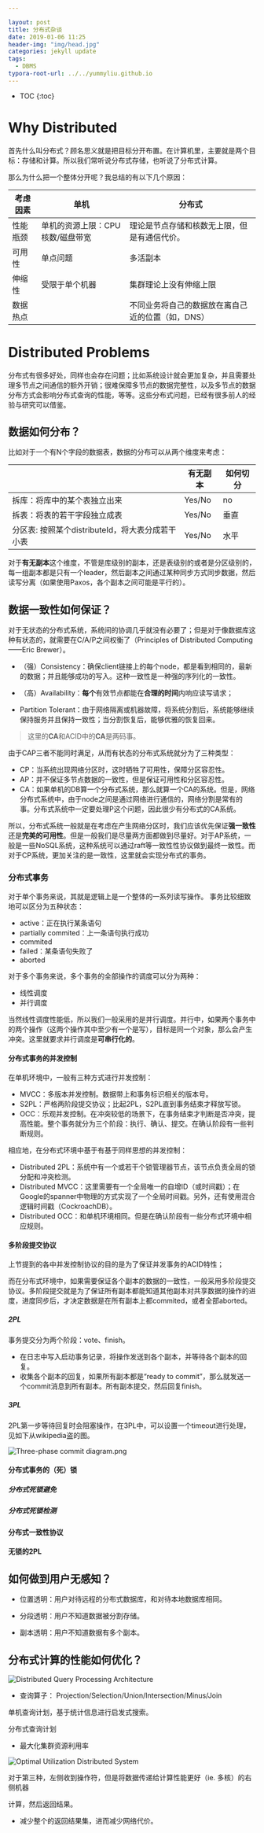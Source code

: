 ```yaml
---

layout: post
title: 分布式杂谈
date: 2019-01-06 11:25
header-img: "img/head.jpg"
categories: jekyll update
tags:
  - DBMS
typora-root-url: ../../yummyliu.github.io
---
```

* TOC
{:toc}
# Why Distributed

首先什么叫分布式？顾名思义就是把目标分开布置。在计算机里，主要就是两个目标：存储和计算。所以我们常听说分布式存储，也听说了分布式计算。

那么为什么把一个整体分开呢？我总结的有以下几个原因：

| 考虑因素 | 单机                             | 分布式                                            |
| -------- | -------------------------------- | ------------------------------------------------- |
| 性能瓶颈 | 单机的资源上限：CPU核数/磁盘带宽 | 理论是节点存储和核数无上限，但是有通信代价。      |
| 可用性   | 单点问题                         | 多活副本                                          |
| 伸缩性   | 受限于单个机器                   | 集群理论上没有伸缩上限                            |
| 数据热点 |                                  | 不同业务将自己的数据放在离自己近的位置（如，DNS） |

# Distributed Problems

分布式有很多好处，同样也会存在问题；比如系统设计就会更加复杂，并且需要处理多节点之间通信的额外开销；很难保障多节点的数据完整性，以及多节点的数据分布方式会影响分布式查询的性能，等等。这些分布式问题，已经有很多前人的经验与研究可以借鉴。

## 数据如何分布？

比如对于一个有N个字段的数据表，数据的分布可以从两个维度来考虑：

|                                                  | 有无副本 | 如何切分 |
| ------------------------------------------------ | -------- | -------- |
| 拆库：将库中的某个表独立出来                     | Yes/No   | no       |
| 拆表：将表的若干字段独立成表                     | Yes/No   | 垂直     |
| 分区表: 按照某个distributeId，将大表分成若干小表 | Yes/No   | 水平     |

对于**有无副本**这个维度，不管是库级别的副本，还是表级别的或者是分区级别的，每一组副本都是只有一个leader，然后副本之间通过某种同步方式同步数据，然后读写分离（如果使用Paxos，各个副本之间可能是平行的）。

## 数据一致性如何保证？

对于无状态的分布式系统，系统间的协调几乎就没有必要了；但是对于像数据库这种有状态的，就需要在C/A/P之间权衡了（Principles of Distributed Computing ——Eric Brewer）。

+ （强）Consistency：确保client链接上的每个node，都是看到相同的，最新的数据；并且能够成功的写入。这种一致性是一种强的序列化的一致性。

+ （高）Availability：**每个**有效节点都能在**合理的时间**内响应读写请求；

+ Partition Tolerant：由于网络隔离或机器故障，将系统分割后，系统能够继续保持服务并且保持一致性；当分割恢复后，能够优雅的恢复回来。

> 这里的**CA**和ACID中的**CA**是两码事。

由于CAP三者不能同时满足，从而有状态的分布式系统就分为了三种类型：

+ CP：当系统出现网络分区时，这时牺牲了可用性，保障分区容忍性。
+ AP：并不保证多节点数据的一致性，但是保证可用性和分区容忍性。
+ CA：如果单机的DB算一个分布式系统，那么就算一个CA的系统。但是，网络分布式系统中，由于node之间是通过网络进行通信的，网络分割是常有的事。分布式系统中一定要处理P这个问题，因此很少有分布式的CA系统。

所以，分布式系统一般就是在考虑在产生网络分区时，我们应该优先保证**强一致性**还是**完美的可用性**。但是一般我们是尽量两方面都做到尽量好。对于AP系统，一般是一些NoSQL系统，这种系统可以通过raft等一致性性协议做到最终一致性。而对于CP系统，更加关注的是一致性，这里就会实现分布式的事务。

### 分布式事务

对于单个事务来说，其就是逻辑上是一个整体的一系列读写操作。 事务比较细致地可以区分为五种状态：

+ active：正在执行某条语句
+ partially commited：上一条语句执行成功
+ commited
+ failed：某条语句失败了
+ aborted

对于多个事务来说，多个事务的全部操作的调度可以分为两种：

+ 线性调度
+ 并行调度

当然线性调度性能低，所以我们一般采用的是并行调度。并行中，如果两个事务中的两个操作（这两个操作其中至少有一个是写），目标是同一个对象，那么会产生冲突。这里就要求并行调度是**可串行化的**。

#### 分布式事务的并发控制

在单机环境中，一般有三种方式进行并发控制：

+ MVCC：多版本并发控制。数据带上和事务标识相关的版本号。
+ S2PL：严格两阶段提交协议；比起2PL，S2PL直到事务结束才释放写锁。
+ OCC：乐观并发控制。在冲突较低的场景下，在事务结束才判断是否冲突，提高性能。整个事务就分为三个阶段：执行、确认、提交。在确认阶段有一些判断规则。

相应地，在分布式环境中基于有基于同样思想的并发控制：

+ Distributed 2PL：系统中有一个或若干个锁管理器节点，该节点负责全局的锁分配和冲突检测。
+ Distributed MVCC：这里需要有一个全局唯一的自增ID（或时间戳）；在Google的spanner中物理的方式实现了一个全局时间戳。另外，还有使用混合逻辑时间戳（CockroachDB）。
+ Distributed OCC：和单机环境相同。但是在确认阶段有一些分布式环境中相应规则。

#### 多阶段提交协议

上节提到的各中并发控制协议的目的是为了保证并发事务的ACID特性；

而在分布式环境中，如果需要保证各个副本的数据的一致性，一般采用多阶段提交协议。多阶段提交就是为了保证所有副本都能知道其他副本对共享数据的操作的进度，进度同步后，才决定数据是在所有副本上都commited，或者全部aborted。

##### 2PL

事务提交分为两个阶段：vote、finish。

+ 在日志中写入启动事务记录，将操作发送到各个副本，并等待各个副本的回复。
+ 收集各个副本的回复，如果所有副本都是“ready to commit”，那么就发送一个commit消息到所有副本。所有副本提交，然后回复finish。

##### 3PL

2PL第一步等待回复时会阻塞操作，在3PL中，可以设置一个timeout进行处理，见如下从wikipedia盗的图。

![Three-phase commit diagram.png](/image/Three-phase_commit_diagram.png)

#### 分布式事务的（死）锁

##### 分布式死锁避免

##### 分布式死锁检测

#### 分布式一致性协议

#### 无锁的2PL

## 如何做到用户无感知？

+ 位置透明：用户对待远程的分布式数据库，和对待本地数据库相同。

+ 分段透明：用户不知道数据被分割存储。

+ 副本透明：用户不知道数据有多个副本。

## 分布式计算的性能如何优化？

![Distributed Query Processing Architecture](/image/distributed_query_architecture.png)

+ 查询算子： Projection/Selection/Union/Intersection/Minus/Join

单机查询计划，基于统计信息进行启发式搜索。

分布式查询计划

+ 最大化集群资源利用率

![Optimal Utilization Distributed System](/image/optimal_utilization_distributed_system.png)

对于第三种，左侧收到操作符，但是将数据传递给计算性能更好（ie. 多核）的右侧机器

计算，然后返回结果。

+ 减少整个的返回结果集，进而减少网络代价。






